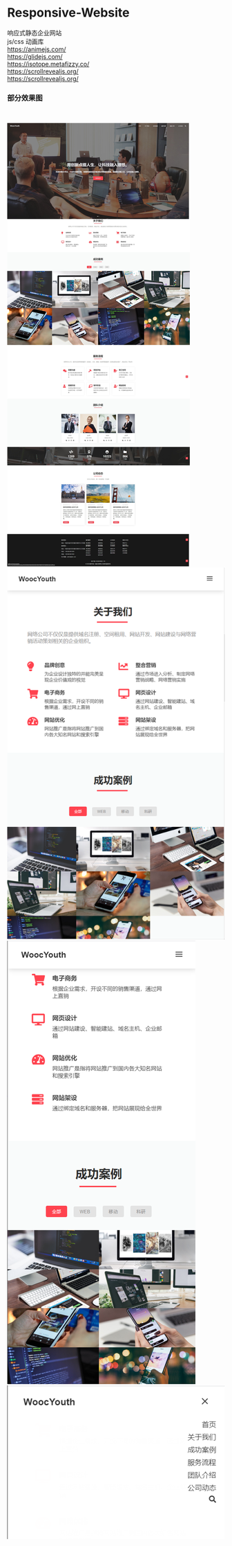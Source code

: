 # Responsive-Website
响应式静态企业网站
<br/>
js/css 动画库<br/>
https://animejs.com/ <br/>
https://glidejs.com/ <br/>
https://isotope.metafizzy.co/ <br/>
https://scrollrevealjs.org/ <br/>
https://scrollrevealjs.org/ <br/>
<h3>部分效果图</h3><br/>

![image](https://github.com/woocyouth/public_img/blob/master/res_screen.jpg)<br/>
![image](https://github.com/woocyouth/public_img/blob/master/res_1.png)<br/>
![image](https://github.com/woocyouth/public_img/blob/master/res_2.png)<br/>
![image](https://github.com/woocyouth/public_img/blob/master/res_3.png)<br/>
